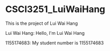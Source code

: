 # CSCI3251_LuiWaiHang
This is the project of Lui Wai Hang

Lui Wai Hang: Hello, I'm Lui Wai Hang

1155174683: My student number is 1155174683
